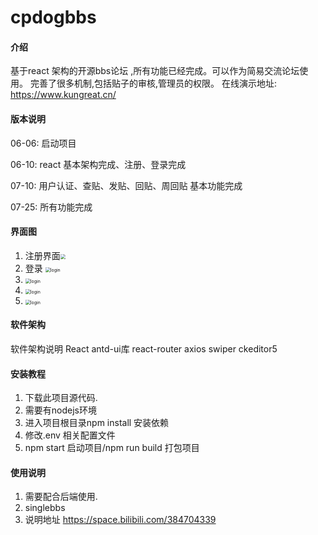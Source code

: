 # cpdogbbs

#### 介绍
基于react 架构的开源bbs论坛 ,所有功能已经完成。可以作为简易交流论坛使用。
完善了很多机制,包括贴子的审核,管理员的权限。
在线演示地址: https://www.kungreat.cn/

#### 版本说明
06-06: 启动项目

06-10: react 基本架构完成、注册、登录完成

07-10: 用户认证、查贴、发贴、回贴、周回贴 基本功能完成

07-25: 所有功能完成

#### 界面图

1. 注册界面<img src="https://www.kungreat.cn/images/images_md/register-react.PNG" style="zoom:50%;" />
2. 登录 <img src="https://www.kungreat.cn/images/images_md/login-react.PNG" alt="login" style="zoom:50%;" />
3. <img src="https://www.kungreat.cn/images/images_md/react-1.PNG" alt="login" style="zoom:50%;" />
4. <img src="https://www.kungreat.cn/images/images_md/react-2.PNG" alt="login" style="zoom:50%;" />
5. <img src="https://www.kungreat.cn/images/images_md/react-3.PNG" alt="login" style="zoom:50%;" />

#### 软件架构

软件架构说明
React  antd-ui库  react-router  axios swiper ckeditor5 

#### 安装教程

1. 下载此项目源代码.
2. 需要有nodejs环境
3. 进入项目根目录npm install 安装依赖
4. 修改.env 相关配置文件
5. npm start 启动项目/npm run build 打包项目
#### 使用说明

1. 需要配合后端使用.
2. singlebbs
3. 说明地址 https://space.bilibili.com/384704339